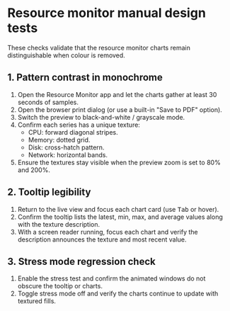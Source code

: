 # Resource monitor manual design tests

These checks validate that the resource monitor charts remain distinguishable when colour is removed.

## 1. Pattern contrast in monochrome

1. Open the Resource Monitor app and let the charts gather at least 30 seconds of samples.
2. Open the browser print dialog (or use a built-in "Save to PDF" option).
3. Switch the preview to black-and-white / grayscale mode.
4. Confirm each series has a unique texture:
   - CPU: forward diagonal stripes.
   - Memory: dotted grid.
   - Disk: cross-hatch pattern.
   - Network: horizontal bands.
5. Ensure the textures stay visible when the preview zoom is set to 80% and 200%.

## 2. Tooltip legibility

1. Return to the live view and focus each chart card (use <kbd>Tab</kbd> or hover).
2. Confirm the tooltip lists the latest, min, max, and average values along with the texture description.
3. With a screen reader running, focus each chart and verify the description announces the texture and most recent value.

## 3. Stress mode regression check

1. Enable the stress test and confirm the animated windows do not obscure the tooltip or charts.
2. Toggle stress mode off and verify the charts continue to update with textured fills.
